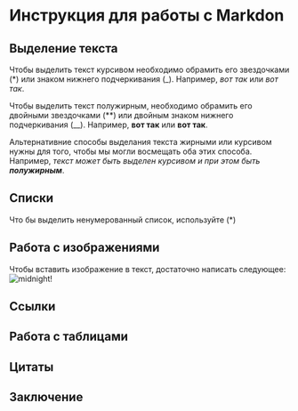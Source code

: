 # Инструкция для работы с Markdon

## Выделение текста

Чтобы выделить текст курсивом необходимо  обрамить его звездочками (*) или знаком нижнего подчеркивания (_). Например, *вот так* или _вот так_. 

Чтобы выделить текст полужирным, необходимо обрамить его двойными звездочками (**) или двойным знаком нижнего подчеркивания (__). Например, **вот так** или __вот так__.

Альтернативние способы выделания текста жирными или курсивом нужны для того, чтобы мы могли восмещать оба этих способа. Например, _текст может быть выделен курсивом и при этом быть **полужирным**_.

## Списки 
Что бы выделить ненумерованный список, используйте (*)
## Работа с изображениями 

Чтобы вставить изображение в текст, достаточно написать следующее: 
![midnight!](/Night-clouds-moon-wallpaper.jpg)

## Ссылки

## Работа с таблицами

## Цитаты 

## Заключение 